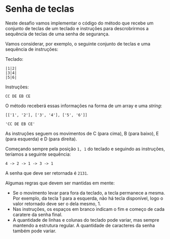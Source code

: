 # Senha de teclas

Neste desafio vamos implementar o código do método que recebe um conjunto de
teclas de um teclado e instruções para descrobrirmos a sequência de teclas de
uma senha de segurança.

Vamos considerar, por exemplo, o seguinte conjunto de teclas e uma sequência de instruções:

Teclado:

```
|1|2|
|3|4|
|5|6|
```

Instruções:

```
CC DE EB CE
```

O método receberá essas informações na forma de um array e uma *string*:

```
[['1', '2'], ['3', '4'], ['5', '6']]

'CC DE EB CE'
```

As instruções seguem os movimentos de C (para cima), B (para baixo), E (para
esquerda) e D (para direita).

Começando sempre pela posição `1, 1` do teclado e seguindo as instruções, teríamos a
seguinte sequência:

`4 -> 2 -> 1 -> 3 -> 1`

A senha que deve ser retornada é `2131`.

Algumas regras que devem ser mantidas em mente:

- Se o movimento levar para fora da teclado, a tecla permanece a mesma. Por
  exemplo, da tecla 1 para a esquerda, não há tecla disponível, logo o valor
  retornado deve ser o dela mesmo, 1.
- Nas instruções, os espaços em branco indicam o fim e começo de cada caratere
  da senha final.
- A quantidade de linhas e colunas do teclado pode variar, mas sempre mantendo a
  estrutura regular. A quantidade de caracteres da senha também pode variar.
